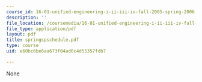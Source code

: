 ```yaml
---
course_id: 16-01-unified-engineering-i-ii-iii-iv-fall-2005-spring-2006
description: ''
file_location: /coursemedia/16-01-unified-engineering-i-ii-iii-iv-fall-2005-spring-2006/e60bc6be6aa673f04ad0c4d55357fdb7_springspschedule.pdf
file_type: application/pdf
layout: pdf
title: springspschedule.pdf
type: course
uid: e60bc6be6aa673f04ad0c4d55357fdb7

---
```

None